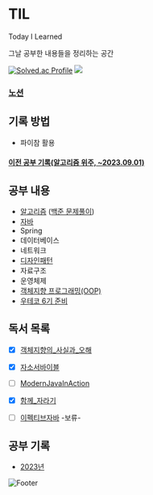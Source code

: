 # TIL
Today I Learned

그날 공부한 내용들을 정리하는 공간



[![Solved.ac Profile](http://mazassumnida.wtf/api/v2/generate_badge?boj=seonguk52)](https://solved.ac/seonguk52/)
 <img src="http://mazandi.herokuapp.com/api?handle=seonguk52&theme=warm"/>

### [노션](https://seong-uk52.notion.site/2488c0f862894914b25c67e6a0240a2b?pvs=4)

## 기록 방법

- 파이참 활용


#### [이전 공부 기록(알고리즘 위주, ~2023.09.01)](https://github.com/SeongUk52/study_self)


## 공부 내용
- [알고리즘](Algorithm/AlgorithmTheory/알고리즘이론.md) ([백준 문제풀이](Algorithm/SolvedProblem/백준_문제.md))
- [자바](Java/Java.md)
- Spring
- 데이터베이스
- 네트워크
- [디자인패턴](CS(ComputerScience)/디자인패턴/디자인패턴.md)
- 자료구조
- 운영체제
- [객체지향 프로그래밍(OOP)](OOP/OOP.md)
- [우테코 6기 준비](우아한테크코스/우테코_6기_준비/우테코_6기_준비.md)

## 독서 목록
- [x] [객체지향의_사실과_오해](OOP%2F%EA%B0%9D%EC%B2%B4%EC%A7%80%ED%96%A5%EC%9D%98_%EC%82%AC%EC%8B%A4%EA%B3%BC_%EC%98%A4%ED%95%B4%2F%EA%B0%9D%EC%B2%B4%EC%A7%80%ED%96%A5%EC%9D%98_%EC%82%AC%EC%8B%A4%EA%B3%BC_%EC%98%A4%ED%95%B4.md)
- [x] [자소서바이블](%EA%B8%B0%ED%83%80%2F%EC%9E%90%EC%86%8C%EC%84%9C%EB%B0%94%EC%9D%B4%EB%B8%94.md)
- [ ] [ModernJavaInAction](Java%2FModernJavaInAction%2FModernJavaInAction.md)
- [x] [함께_자라기](CS%28ComputerScience%29%2F%EA%B0%9C%EB%B0%9C%EB%B0%A9%EB%B2%95%EB%A1%A0%2F%EC%95%A0%EC%9E%90%EC%9D%BC%2F%ED%95%A8%EA%BB%98_%EC%9E%90%EB%9D%BC%EA%B8%B0%2F%ED%95%A8%EA%BB%98_%EC%9E%90%EB%9D%BC%EA%B8%B0.md)
- [ ] [이펙티브자바](Java%2FEffectiveJava3E%2F%EC%9D%B4%ED%8E%99%ED%8B%B0%EB%B8%8C%EC%9E%90%EB%B0%94.md) -보류-



## 공부 기록
- [2023년](!!DailyLog!!/2023/2023년_TIL_모음.md)




![Footer](https://capsule-render.vercel.app/api?type=waving&color=auto&height=200&section=footer)